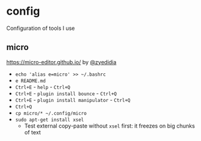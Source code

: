 # config

Configuration of tools I use

## micro

https://micro-editor.github.io/ by [@zyedidia](https://github.com/zyedidia)

* `echo 'alias e=micro' >> ~/.bashrc`
* `e README.md`
* `Ctrl+E` - `help` - `Ctrl+Q`
* `Ctrl+E` - `plugin install bounce` - `Ctrl+Q`
* `Ctrl+E` - `plugin install manipulator` - `Ctrl+Q`
* `Ctrl+Q`
* `cp micro/* ~/.config/micro`
* `sudo apt-get install xsel`
    * Test external copy-paste without `xsel` first: it freezes on big chunks of text
